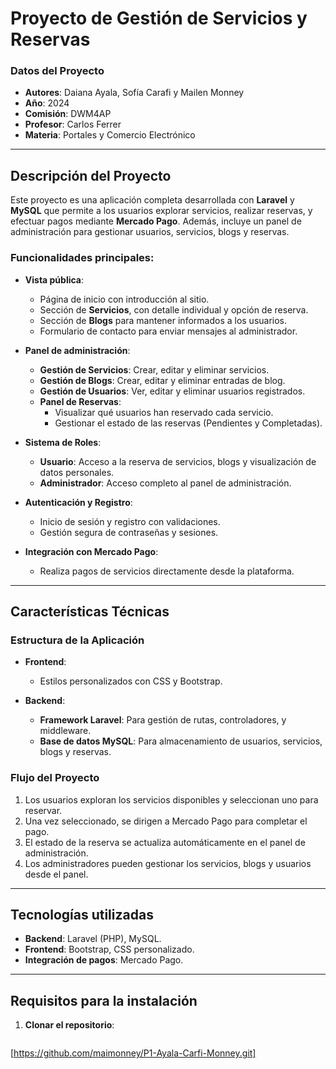 # **Proyecto de Gestión de Servicios y Reservas**

### **Datos del Proyecto**
- **Autores**: Daiana Ayala, Sofía Carafi y Mailen Monney  
- **Año**: 2024  
- **Comisión**: DWM4AP  
- **Profesor**: Carlos Ferrer  
- **Materia**: Portales y Comercio Electrónico  

---

## **Descripción del Proyecto**

Este proyecto es una aplicación completa desarrollada con **Laravel** y **MySQL** que permite a los usuarios explorar servicios, realizar reservas, y efectuar pagos mediante **Mercado Pago**. Además, incluye un panel de administración para gestionar usuarios, servicios, blogs y reservas.

### **Funcionalidades principales:**
- **Vista pública**:
  - Página de inicio con introducción al sitio.
  - Sección de **Servicios**, con detalle individual y opción de reserva.
  - Sección de **Blogs** para mantener informados a los usuarios.
  - Formulario de contacto para enviar mensajes al administrador.
  
- **Panel de administración**:
  - **Gestión de Servicios**: Crear, editar y eliminar servicios.
  - **Gestión de Blogs**: Crear, editar y eliminar entradas de blog.
  - **Gestión de Usuarios**: Ver, editar y eliminar usuarios registrados.
  - **Panel de Reservas**:
    - Visualizar qué usuarios han reservado cada servicio.
    - Gestionar el estado de las reservas (Pendientes y Completadas).
  
- **Sistema de Roles**:
  - **Usuario**: Acceso a la reserva de servicios, blogs y visualización de datos personales.
  - **Administrador**: Acceso completo al panel de administración.
  
- **Autenticación y Registro**:
  - Inicio de sesión y registro con validaciones.
  - Gestión segura de contraseñas y sesiones.

- **Integración con Mercado Pago**:
  - Realiza pagos de servicios directamente desde la plataforma.

---

## **Características Técnicas**

### **Estructura de la Aplicación**
- **Frontend**:
  - Estilos personalizados con CSS y Bootstrap.
  
- **Backend**:
  - **Framework Laravel**: Para gestión de rutas, controladores, y middleware.
  - **Base de datos MySQL**: Para almacenamiento de usuarios, servicios, blogs y reservas.

### **Flujo del Proyecto**
1. Los usuarios exploran los servicios disponibles y seleccionan uno para reservar.
2. Una vez seleccionado, se dirigen a Mercado Pago para completar el pago.
3. El estado de la reserva se actualiza automáticamente en el panel de administración.
4. Los administradores pueden gestionar los servicios, blogs y usuarios desde el panel.

---

## **Tecnologías utilizadas**

- **Backend**: Laravel (PHP), MySQL.  
- **Frontend**: Bootstrap, CSS personalizado.  
- **Integración de pagos**: Mercado Pago.  

---

## **Requisitos para la instalación**

1. **Clonar el repositorio**:
   ```bash
[https://github.com/maimonney/P1-Ayala-Carfi-Monney.git]

